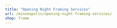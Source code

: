 ```yaml
---
title: "Opening Night Framing Services"
url: /minneapolis/opening-night-framing-services/
shop: frame
---
```

